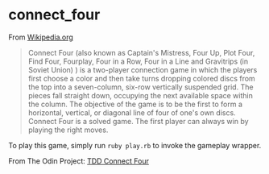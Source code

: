 # connect_four
From [Wikipedia.org](http://en.wikipedia.org)

> Connect Four (also known as Captain's Mistress, Four Up, Plot Four, Find Four, Fourplay, Four in a Row, Four in a Line and Gravitrips (in Soviet Union) ) is a two-player connection game in which the players first choose a color and then take turns dropping colored discs from the top into a seven-column, six-row vertically suspended grid. The pieces fall straight down, occupying the next available space within the column. The objective of the game is to be the first to form a horizontal, vertical, or diagonal line of four of one's own discs. Connect Four is a solved game. The first player can always win by playing the right moves.

To play this game, simply run `ruby play.rb` to invoke the gameplay wrapper.

From The Odin Project: [TDD Connect Four](http://www.theodinproject.com/courses/ruby-programming/lessons/testing-ruby)
